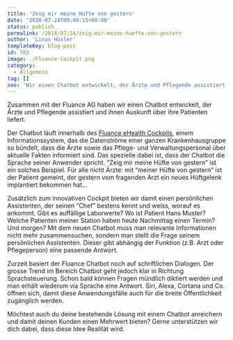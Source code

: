 ```yaml
---
title: 'Zeig mir meine Hüfte von gestern'
date: '2018-07-24T09:49:15+00:00'
status: publish
permalink: /2018/07/24/zeig-mir-meine-huefte-von-gestern
author: 'Linus Hüsler'
templateKey: blog-post
id: 783
image: ./Fluance-Cockpit.png
category:
  - Allgemein
tag: []
seo: 'Wir einen Chatbot entwickelt, der Ärzte und Pflegende assistiert und ihnen Auskunft über ihre Patienten liefert. Das spezielle dabei ist, dass der Chatbot die Sprache seiner Anwender spricht. “Zeig mir meine Hüfte von gestern” ist ein solches Beispiel.'
---
```


Zusammen mit der Fluance AG haben wir einen Chatbot entwickelt, der Ärzte und Pflegende assistiert und ihnen Auskunft über ihre Patienten liefert.

Der Chatbot läuft innerhalb des [Fluance eHealth Cockpits](https://fluance.ch/fluance-ehealth-cockpit/), einem Informationssystem, das die Datenströme einer ganzen Krankenhausgruppe so bündelt, dass die Ärzte sowie das Pflege- und Verwaltungspersonal über aktuelle Fakten informiert sind. Das spezielle dabei ist, dass der Chatbot die Sprache seiner Anwender spricht. “Zeig mir meine Hüfte von gestern” ist ein solches Beispiel. Für alle nicht Ärzte: mit “meiner Hüfte von gestern” ist der Patient gemeint, der gestern vom fragenden Arzt ein neues Hüftgelenk implantiert bekommen hat…

Zusätzlich zum innovativen Cockpit bieten wir damit einen persönlichen Assistenten, der seinen “Chef” bestens kennt und weiss, worauf es ankommt. Gibt es auffällige Laborwerte? Wo ist Patient Hans Muster? Welche Patienten meiner Station haben heute Nachmittag einen Termin? Und morgen? Mit dem neuen Chatbot muss man relevante Informationen nicht mehr zusammensuchen, sondern man stellt die Frage seinem persönlichen Assistenten. Dieser gibt abhängig der Funktion (z.B. Arzt oder Pflegeperson) eine passende Antwort.

Zurzeit basiert der Fluance Chatbot noch auf schriftlichen Dialogen. Der grosse Trend im Bereich Chatbot geht jedoch klar in Richtung Sprachsteuerung. Schon bald können Fragen mündlich diktiert werden und man erhält wiederum via Sprache eine Antwort. Siri, Alexa, Cortana und Co. öffnen sich, damit diese Anwendungsfälle auch für die breite Öffentlichkeit zugänglich werden.

Möchtest auch du deine bestehende Lösung mit einem Chatbot anreichern und damit deinen Kunden einen Mehrwert bieten? Gerne unterstützen wir dich dabei, dass diese Idee Realität wird.
